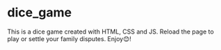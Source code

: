# dice_game
This is a dice game created with HTML, CSS and JS.
Reload the page to play or settle your family disputes. Enjoy😊!
